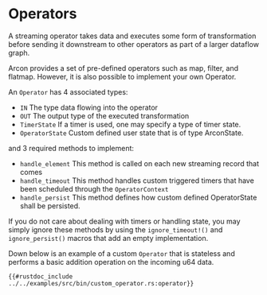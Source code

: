 # Operators

A streaming operator takes data and executes some form of transformation before
sending it downstream to other operators as part of a larger dataflow graph.


Arcon provides a set of pre-defined operators such as map, filter, and flatmap. However, it is also
possible to implement your own Operator.

An `Operator` has 4 associated types:

*   `IN` The type data flowing into the operator
*   `OUT` The output type of the executed transformation
*   `TimerState` If a timer is used, one may specify a type of timer state.
*   `OperatorState` Custom defined user state that is of type ArconState.

and 3 required methods to implement:

*   `handle_element` This method is called on each new streaming record that comes
*   `handle_timeout` This method handles custom triggered timers that have been scheduled through the `OperatorContext`
*   `handle_persist` This method defines how custom defined OperatorState shall be persisted.


If you do not care about dealing with timers or handling state, you may simply ignore these
methods by using the `ignore_timeout!()` and `ignore_persist()` macros that add an empty implementation.

Down below is an example of a custom `Operator` that is stateless and performs a basic addition operation
on the incoming u64 data.

```rust,edition2018,no_run,noplaypen
{{#rustdoc_include ../../examples/src/bin/custom_operator.rs:operator}}
```
